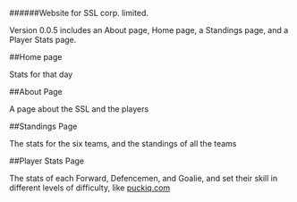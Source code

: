 ######Website for SSL corp. limited.

Version 0.0.5 includes an About page, Home page, a Standings page, and a Player Stats page.

##Home page

Stats for that day

##About Page

A page about the SSL and the players

##Standings Page

The stats for the six teams, and the standings of all the teams

##Player Stats Page

The stats of each Forward, Defencemen, and Goalie, and set their skill in different levels of difficulty, like <a href="github.com/PuckIQ">puckiq.com</a>